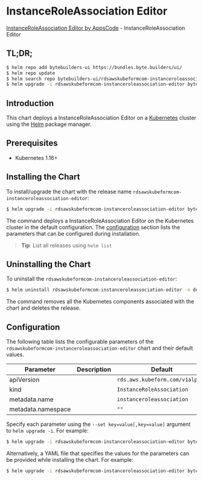 # InstanceRoleAssociation Editor

[InstanceRoleAssociation Editor by AppsCode](https://byte.builders) - InstanceRoleAssociation Editor

## TL;DR;

```bash
$ helm repo add bytebuilders-ui https://bundles.byte.builders/ui/
$ helm repo update
$ helm search repo bytebuilders-ui/rdsawskubeformcom-instanceroleassociation-editor --version=v0.4.18
$ helm upgrade -i rdsawskubeformcom-instanceroleassociation-editor bytebuilders-ui/rdsawskubeformcom-instanceroleassociation-editor -n default --create-namespace --version=v0.4.18
```

## Introduction

This chart deploys a InstanceRoleAssociation Editor on a [Kubernetes](http://kubernetes.io) cluster using the [Helm](https://helm.sh) package manager.

## Prerequisites

- Kubernetes 1.16+

## Installing the Chart

To install/upgrade the chart with the release name `rdsawskubeformcom-instanceroleassociation-editor`:

```bash
$ helm upgrade -i rdsawskubeformcom-instanceroleassociation-editor bytebuilders-ui/rdsawskubeformcom-instanceroleassociation-editor -n default --create-namespace --version=v0.4.18
```

The command deploys a InstanceRoleAssociation Editor on the Kubernetes cluster in the default configuration. The [configuration](#configuration) section lists the parameters that can be configured during installation.

> **Tip**: List all releases using `helm list`

## Uninstalling the Chart

To uninstall the `rdsawskubeformcom-instanceroleassociation-editor`:

```bash
$ helm uninstall rdsawskubeformcom-instanceroleassociation-editor -n default
```

The command removes all the Kubernetes components associated with the chart and deletes the release.

## Configuration

The following table lists the configurable parameters of the `rdsawskubeformcom-instanceroleassociation-editor` chart and their default values.

|     Parameter      | Description |                  Default                   |
|--------------------|-------------|--------------------------------------------|
| apiVersion         |             | <code>rds.aws.kubeform.com/v1alpha1</code> |
| kind               |             | <code>InstanceRoleAssociation</code>       |
| metadata.name      |             | <code>instanceroleassociation</code>       |
| metadata.namespace |             | <code>""</code>                            |


Specify each parameter using the `--set key=value[,key=value]` argument to `helm upgrade -i`. For example:

```bash
$ helm upgrade -i rdsawskubeformcom-instanceroleassociation-editor bytebuilders-ui/rdsawskubeformcom-instanceroleassociation-editor -n default --create-namespace --version=v0.4.18 --set apiVersion=rds.aws.kubeform.com/v1alpha1
```

Alternatively, a YAML file that specifies the values for the parameters can be provided while
installing the chart. For example:

```bash
$ helm upgrade -i rdsawskubeformcom-instanceroleassociation-editor bytebuilders-ui/rdsawskubeformcom-instanceroleassociation-editor -n default --create-namespace --version=v0.4.18 --values values.yaml
```
